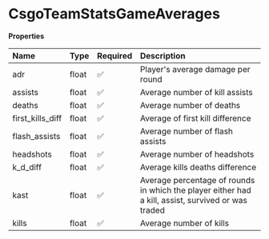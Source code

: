 # CsgoTeamStatsGameAverages

**Properties**

| Name             | Type  | Required | Description                                                                                        |
| :--------------- | :---- | :------- | :------------------------------------------------------------------------------------------------- |
| adr              | float | ✅       | Player's average damage per round                                                                  |
| assists          | float | ✅       | Average number of kill assists                                                                     |
| deaths           | float | ✅       | Average number of deaths                                                                           |
| first_kills_diff | float | ✅       | Average of first kill difference                                                                   |
| flash_assists    | float | ✅       | Average number of flash assists                                                                    |
| headshots        | float | ✅       | Average number of headshots                                                                        |
| k_d_diff         | float | ✅       | Average kills deaths difference                                                                    |
| kast             | float | ✅       | Average percentage of rounds in which the player either had a kill, assist, survived or was traded |
| kills            | float | ✅       | Average number of kills                                                                            |
